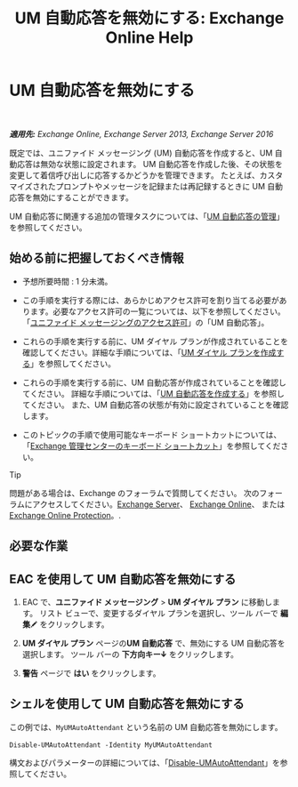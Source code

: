 ﻿---
title: 'UM 自動応答を無効にする: Exchange Online Help'
TOCTitle: UM 自動応答を無効にする
ms:assetid: ad79f374-f68f-430b-8b9c-2c841e1c55ae
ms:mtpsurl: https://technet.microsoft.com/ja-jp/library/Bb124228(v=EXCHG.150)
ms:contentKeyID: 49896414
ms.date: 05/22/2018
mtps_version: v=EXCHG.150
ms.translationtype: HT
---

# UM 自動応答を無効にする

 

_**適用先:** Exchange Online, Exchange Server 2013, Exchange Server 2016_

既定では、ユニファイド メッセージング (UM) 自動応答を作成すると、UM 自動応答は無効な状態に設定されます。 UM 自動応答を作成した後、その状態を変更して着信呼び出しに応答するかどうかを管理できます。 たとえば、カスタマイズされたプロンプトやメッセージを記録または再記録するときに UM 自動応答を無効にすることができます。

UM 自動応答に関連する追加の管理タスクについては、「[UM 自動応答の管理](manage-a-um-auto-attendant-exchange-2013-help.md)」を参照してください。

## 始める前に把握しておくべき情報

  - 予想所要時間 : 1 分未満。

  - この手順を実行する際には、あらかじめアクセス許可を割り当てる必要があります。必要なアクセス許可の一覧については、以下を参照してください。「[ユニファイド メッセージングのアクセス許可](unified-messaging-permissions-exchange-2013-help.md)」の「UM 自動応答」。

  - これらの手順を実行する前に、UM ダイヤル プランが作成されていることを確認してください。詳細な手順については、「[UM ダイヤル プランを作成する](https://docs.microsoft.com/ja-jp/exchange/voice-mail-unified-messaging/connect-voice-mail-system/create-um-dial-plan)」を参照してください。

  - これらの手順を実行する前に、UM 自動応答が作成されていることを確認してください。 詳細な手順については、「[UM 自動応答を作成する](create-a-um-auto-attendant-exchange-2013-help.md)」を参照してください。 また、UM 自動応答の状態が有効に設定されていることを確認します。

  - このトピックの手順で使用可能なキーボード ショートカットについては、「[Exchange 管理センターのキーボード ショートカット](keyboard-shortcuts-in-the-exchange-admin-center-exchange-online-protection-help.md)」を参照してください。


> [!TIP]
> 問題がある場合は、Exchange のフォーラムで質問してください。 次のフォーラムにアクセスしてください。<A href="https://go.microsoft.com/fwlink/p/?linkid=60612">Exchange Server</A>、 <A href="https://go.microsoft.com/fwlink/p/?linkid=267542">Exchange Online</A>、 または <A href="https://go.microsoft.com/fwlink/p/?linkid=285351">Exchange Online Protection</A>。.



## 必要な作業

## EAC を使用して UM 自動応答を無効にする

1.  EAC で、<strong>ユニファイド メッセージング</strong> \> <strong>UM ダイヤル プラン</strong> に移動します。 リスト ビューで、変更するダイヤル プランを選択し、ツール バーで <strong>編集</strong>![編集アイコン](images/Bb124582.6f53ccb2-1f13-4c02-bea0-30690e6ea71d(EXCHG.150).gif "編集アイコン") をクリックします。

2.  <strong>UM ダイヤル プラン</strong> ページの<strong>UM 自動応答</strong> で、無効にする UM 自動応答を選択します。 ツール バーの <strong>下方向キー</strong>![下矢印アイコン](images/JJ150576.ef5ca57d-a033-457b-bd92-6361877c33d0(EXCHG.150).gif "下矢印アイコン") をクリックします。

3.  <strong>警告</strong> ページで <strong>はい</strong> をクリックします。

## シェルを使用して UM 自動応答を無効にする

この例では、`MyUMAutoAttendant` という名前の UM 自動応答を無効にします。

    Disable-UMAutoAttendant -Identity MyUMAutoAttendant

構文およびパラメーターの詳細については、「[Disable-UMAutoAttendant](https://technet.microsoft.com/ja-jp/library/aa997565\(v=exchg.150\))」を参照してください。

